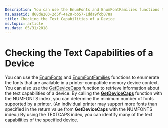 ```yaml
---
Description: You can use the EnumFonts and EnumFontFamilies functions to enumerate the fonts that are available in a printer-compatible memory device context.
ms.assetid: d68de203-2d5f-4a28-bb57-1dda9fcb078a
title: Checking the Text Capabilities of a Device
ms.topic: article
ms.date: 05/31/2018
---
```


# Checking the Text Capabilities of a Device

You can use the [EnumFonts](/windows/desktop/api/Wingdi/nf-wingdi-enumfontsa) and [EnumFontFamilies](/windows/desktop/api/Wingdi/nf-wingdi-enumfontfamiliesa) functions to enumerate the fonts that are available in a printer-compatible memory device context. You can also use the [GetDeviceCaps](/windows/desktop/api/Wingdi/nf-wingdi-getdevicecaps) function to retrieve information about the text capabilities of a device. By calling the [**GetDeviceCaps**](/windows/win32/api/wingdi/nf-wingdi-getdevicecaps) function with the NUMFONTS index, you can determine the minimum number of fonts supported by a printer. (An individual printer may support more fonts than specified in the return value from **GetDeviceCaps** with the NUMFONTS index.) By using the TEXTCAPS index, you can identify many of the text capabilities of the specified device.

 

 